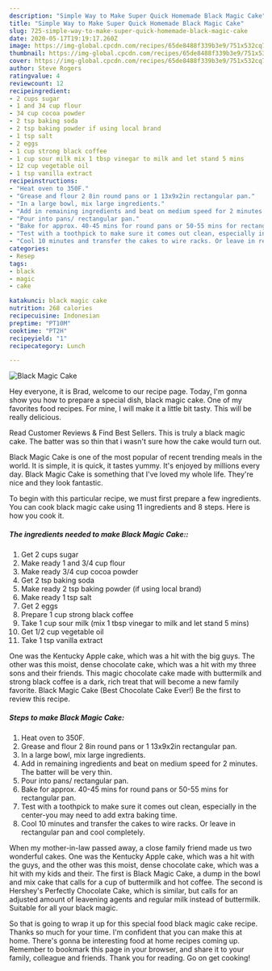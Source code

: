 ```yaml
---
description: "Simple Way to Make Super Quick Homemade Black Magic Cake"
title: "Simple Way to Make Super Quick Homemade Black Magic Cake"
slug: 725-simple-way-to-make-super-quick-homemade-black-magic-cake
date: 2020-05-17T19:19:17.260Z
image: https://img-global.cpcdn.com/recipes/65de8488f339b3e9/751x532cq70/black-magic-cake-recipe-main-photo.jpg
thumbnail: https://img-global.cpcdn.com/recipes/65de8488f339b3e9/751x532cq70/black-magic-cake-recipe-main-photo.jpg
cover: https://img-global.cpcdn.com/recipes/65de8488f339b3e9/751x532cq70/black-magic-cake-recipe-main-photo.jpg
author: Steve Rogers
ratingvalue: 4
reviewcount: 12
recipeingredient:
- 2 cups sugar
- 1 and 34 cup flour
- 34 cup cocoa powder
- 2 tsp baking soda
- 2 tsp baking powder if using local brand
- 1 tsp salt
- 2 eggs
- 1 cup strong black coffee
- 1 cup sour milk mix 1 tbsp vinegar to milk and let stand 5 mins
- 12 cup vegetable oil
- 1 tsp vanilla extract
recipeinstructions:
- "Heat oven to 350F."
- "Grease and flour 2 8in round pans or 1 13x9x2in rectangular pan."
- "In a large bowl, mix large ingredients."
- "Add in remaining ingredients and beat on medium speed for 2 minutes. The batter will be very thin."
- "Pour into pans/ rectangular pan."
- "Bake for approx. 40-45 mins for round pans or 50-55 mins for rectangular pan."
- "Test with a toothpick to make sure it comes out clean, especially in the center-you may need to add extra baking time."
- "Cool 10 minutes and transfer the cakes to wire racks. Or leave in rectangular pan and cool completely."
categories:
- Resep
tags:
- black
- magic
- cake

katakunci: black magic cake
nutrition: 268 calories
recipecuisine: Indonesian
preptime: "PT10M"
cooktime: "PT2H"
recipeyield: "1"
recipecategory: Lunch

---
```



![Black Magic Cake](https://img-global.cpcdn.com/recipes/65de8488f339b3e9/751x532cq70/black-magic-cake-recipe-main-photo.jpg)

Hey everyone, it is Brad, welcome to our recipe page. Today, I'm gonna show you how to prepare a special dish, black magic cake. One of my favorites food recipes. For mine, I will make it a little bit tasty. This will be really delicious.

Read Customer Reviews &amp; Find Best Sellers. This is truly a black magic cake. The batter was so thin that i wasn&#39;t sure how the cake would turn out.

Black Magic Cake is one of the most popular of recent trending meals in the world. It is simple, it is quick, it tastes yummy. It's enjoyed by millions every day. Black Magic Cake is something that I've loved my whole life. They're nice and they look fantastic.


To begin with this particular recipe, we must first prepare a few ingredients. You can cook black magic cake using 11 ingredients and 8 steps. Here is how you cook it.

##### The ingredients needed to make Black Magic Cake::

1. Get 2 cups sugar
1. Make ready 1 and 3/4 cup flour
1. Make ready 3/4 cup cocoa powder
1. Get 2 tsp baking soda
1. Make ready 2 tsp baking powder (if using local brand)
1. Make ready 1 tsp salt
1. Get 2 eggs
1. Prepare 1 cup strong black coffee
1. Take 1 cup sour milk (mix 1 tbsp vinegar to milk and let stand 5 mins)
1. Get 1/2 cup vegetable oil
1. Take 1 tsp vanilla extract


One was the Kentucky Apple cake, which was a hit with the big guys. The other was this moist, dense chocolate cake, which was a hit with my three sons and their friends. This magic chocolate cake made with buttermilk and strong black coffee is a dark, rich treat that will become a new family favorite. Black Magic Cake (Best Chocolate Cake Ever!) Be the first to review this recipe. 

##### Steps to make Black Magic Cake:

1. Heat oven to 350F.
1. Grease and flour 2 8in round pans or 1 13x9x2in rectangular pan.
1. In a large bowl, mix large ingredients.
1. Add in remaining ingredients and beat on medium speed for 2 minutes. The batter will be very thin.
1. Pour into pans/ rectangular pan.
1. Bake for approx. 40-45 mins for round pans or 50-55 mins for rectangular pan.
1. Test with a toothpick to make sure it comes out clean, especially in the center-you may need to add extra baking time.
1. Cool 10 minutes and transfer the cakes to wire racks. Or leave in rectangular pan and cool completely.


When my mother-in-law passed away, a close family friend made us two wonderful cakes. One was the Kentucky Apple cake, which was a hit with the guys, and the other was this moist, dense chocolate cake, which was a hit with my kids and their. The first is Black Magic Cake, a dump in the bowl and mix cake that calls for a cup of buttermilk and hot coffee. The second is Hershey&#39;s Perfectly Chocolate Cake, which is similar, but calls for an adjusted amount of leavening agents and regular milk instead of buttermilk. Suitable for all your black magic. 

So that is going to wrap it up for this special food black magic cake recipe. Thanks so much for your time. I'm confident that you can make this at home. There's gonna be interesting food at home recipes coming up. Remember to bookmark this page in your browser, and share it to your family, colleague and friends. Thank you for reading. Go on get cooking!
